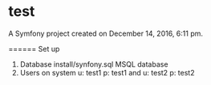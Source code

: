 test
====

A Symfony project created on December 14, 2016, 6:11 pm.

======
Set up 

1. Database install/synfony.sql MSQL database
2. Users on system u: test1 p: test1 and  u: test2 p: test2
